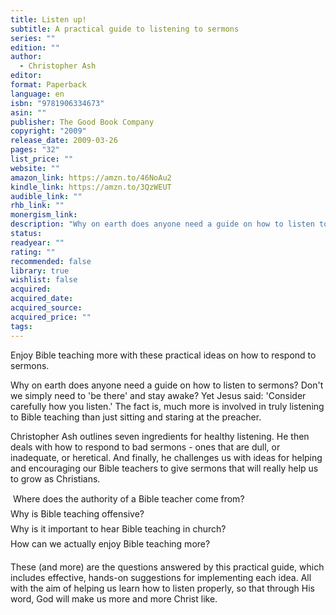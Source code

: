 ```yaml
---
title: Listen up!
subtitle: A practical guide to listening to sermons
series: ""
edition: ""
author:
  - Christopher Ash
editor: 
format: Paperback
language: en
isbn: "9781906334673"
asin: ""
publisher: The Good Book Company
copyright: "2009"
release_date: 2009-03-26
pages: "32"
list_price: ""
website: ""
amazon_link: https://amzn.to/46NoAu2
kindle_link: https://amzn.to/3QzWEUT
audible_link: ""
rhb_link: ""
monergism_link: 
description: "Why on earth does anyone need a guide on how to listen to sermons? Don't we simply need to 'be there' and stay awake? Yet Jesus said: 'Consider carefully how you listen.' The fact is, much more is involved in truly listening to Bible teaching than just sitting and staring at the preacher."
status: 
readyear: ""
rating: ""
recommended: false
library: true
wishlist: false
acquired: 
acquired_date: 
acquired_source: 
acquired_price: ""
tags:
---
```

Enjoy Bible teaching more with these practical ideas on how to respond to sermons.

Why on earth does anyone need a guide on how to listen to sermons? Don't we simply need to 'be there' and stay awake? Yet Jesus said: 'Consider carefully how you listen.' The fact is, much more is involved in truly listening to Bible teaching than just sitting and staring at the preacher.

Christopher Ash outlines seven ingredients for healthy listening. He then deals with how to respond to bad sermons - ones that are dull, or inadequate, or heretical. And finally, he challenges us with ideas for helping and encouraging our Bible teachers to give sermons that will really help us to grow as Christians. 

 Where does the authority of a Bible teacher come from?  
 Why is Bible teaching offensive?  
 Why is it important to hear Bible teaching in church?  
 How can we actually enjoy Bible teaching more?

These (and more) are the questions answered by this practical guide, which includes effective, hands-on suggestions for implementing each idea. All with the aim of helping us learn how to listen properly, so that through His word, God will make us more and more Christ like.